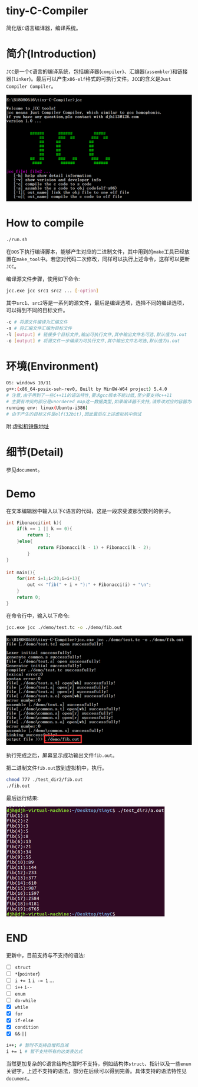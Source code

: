 # tiny-C-Compiler
简化版`C`语言编译器，编译系统。

# 简介(Introduction)

`JCC`是一个`C`语言的编译系统，包括编译器(`compiler`)、汇编器(`assembler`)和链接器(`linker`)。最后可以产生`x86-elf`格式的可执行文件。`JCC`的含义是`Just Compiler Compiler`。

<img src="document/src/demo.png" alt="demo" style="zoom:67%;" />

# How to compile

```bash
./run.sh
```

在`DOS`下执行编译脚本，能够产生对应的二进制文件，其中用到的`make`工具已经放置在`make_tool`中。若您对代码二次修改，同样可以执行上述命令，这样可以更新`JCC`。

编译源文件步骤，使用如下命令:

```bash
jcc.exe jcc src1 src2 ... [-option]
```

其中`src1`、`src2`等是一系列的源文件，最后是编译选项，选择不同的编译选项，可以得到不同的目标文件。

```bash
-c # 将源文件编译为汇编文件
-s # 将汇编文件汇编为目标文件
-l [output] # 链接多个目标文件,输出可执行文件,其中输出文件名可选,默认值为a.out
-o [output] # 将源文件一步编译为可执行文件,其中输出文件名可选,默认值为a.out
```

# 环境(Environment)

```bash
OS: windows 10/11
g++:(x86_64-posix-seh-rev0, Built by MinGW-W64 project) 5.4.0
# 注意,由于用到了一些C++11的语法特性,要求gcc版本不能过低,至少要支持c++11
# 主要有冲突的部分是unordered_map这一数据类型,如果编译器不支持,请修改对应的容器为hash_map
running env: linux(Ubuntu-i386)
# 由于产生的目标文件是elf(32bit),因此最后在上述虚拟机中测试
```

附:[虚拟机镜像地址](http://releases.ubuntu.com/16.04/)

# 细节(Detail)

参见`document`。

# Demo

在文本编辑器中输入以下`C`语言的代码，这是一段求斐波那契数列的例子。

```c
int Fibonacci(int k){
	if(k == 1 || k == 0){
		return 1;
	}else{
			return Fibonacci(k - 1) + Fibonacci(k - 2);
		}
}

int main(){
	for(int i=1;i<20;i=i+1){
		out << "fib(" + i + "):" + Fibonacci(i) + "\n";
	}
	return 0;
}
```

在命令行中，输入以下命令:

```bash
jcc.exe jcc ./demo/test.tc -o ./demo/fib.out
```

<img src="document/src/demo1.png" alt="demo1" style="zoom:67%;" />

执行完成之后，屏幕显示成功输出文件`fib.out`。

把二进制文件`fib.out`放到虚拟机中，执行。

```bash
chmod 777 ./test_dir2/fib.out
./fib.out
```

最后运行结果:

<img src="document/src/demo2.png" alt="demo2" style="zoom:67%;" />

# END

更新中，目前支持与不支持的语法:

- [ ] `struct`
- [ ] `*`(`pointer`)
- [ ] `i += 1` `i -= 1` ...
- [ ] `i++` `i--`
- [ ] `enum`
- [ ] `do-while`
- [x] `while`
- [x] `for`
- [x] `if-else`
- [x] `condition`
- [x] `&&` `||`

```bash
i++; # 暂时不支持自增和自减
i += 1 # 暂不支持所有的这类表达式
```

当然更加复杂的C语言结构也暂时不支持，例如结构体`struct`、指针以及一些`enum`关键字，上述不支持的语法，部分在后续可以得到完善。具体支持的语法特性见`document`。